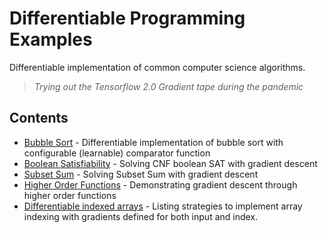 # Differentiable Programming Examples

Differentiable implementation of common computer science algorithms.

> *Trying out the Tensorflow 2.0 Gradient tape during the pandemic*

## Contents

* [Bubble Sort](bubble-sort.ipynb) - Differentiable implementation of bubble sort with configurable (learnable) comparator function
* [Boolean Satisfiability](boolean-satisfiability.ipynb) - Solving CNF boolean SAT with gradient descent
* [Subset Sum](subset-sum.ipynb) - Solving Subset Sum with gradient descent
* [Higher Order Functions](higher-order-functions.ipynb) - Demonstrating gradient descent through higher order functions
* [Differentiable indexed arrays](differentiable-indexed-arrays.ipynb) - Listing strategies to implement array indexing with gradients defined for both input and index.

